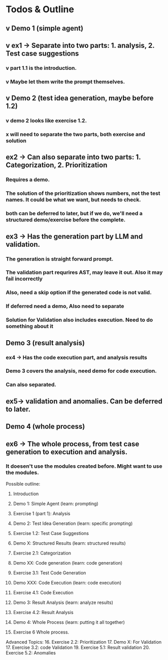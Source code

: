 # Todos & Outline

## v Demo 1 (simple agent)
## v ex1 -> Separate into two parts: 1. analysis, 2. Test case suggestions
### v part 1.1 is the introduction.
### v Maybe let them write the prompt themselves.
## v Demo 2 (test idea generation, maybe before 1.2)
### v demo 2 looks like exercise 1.2.
### x will need to separate the two parts, both exercise and solution

## ex2 -> Can also separate into two parts: 1. Categorization, 2. Prioritization
### Requires a demo.
### The solution of the prioritization shows numbers, not the test names. It could be what we want, but needs to check.
### both can be deferred to later, but if we do, we'll need a structured demo/exercise before the complete.

## ex3 -> Has the generation part by LLM and validation.
### The generation is straight forward prompt.
### The validation part requrires AST, may leave it out. Also it may fail incorrectly
### Also, need a skip option if the generated code is not valid.
### If deferred need a demo, Also need to separate 
### Solution for Validation also includes execution.  Need to do something about it

## Demo 3 (result analysis)
### ex4 -> Has the code execution part, and analysis results
### Demo 3 covers the analysis, need demo for code execution.
### Can also separated.

## ex5-> validation and anomalies. Can be deferred to later.

## Demo 4 (whole process)
## ex6 -> The whole process, from test case generation to execution and analysis.
### It doesen't use the modules created before. Might want to use the modules.

Possible outline:
1. Introduction
2. Demo 1: Simple Agent (learn: prompting)
3. Exercise 1 (part 1): Analysis
4. Demo 2: Test Idea Generation (learn: specific prompting)
5. Exercise 1.2: Test Case Suggestions

7. Demo X: Structured Results (learn: structured results)
7. Exercise 2.1: Categorization
8. Demo XX: Code generation (learn: code generation)
9. Exercise 3.1: Test Code Generation
10. Demo XXX: Code Execution (learn: code execution)
11. Exercise 4.1: Code Execution
12. Demo 3: Result Analysis (learn: analyze results)
13. Exercise 4.2: Result Analysis
14. Demo 4: Whole Process (learn: putting it all together)
15. Exercise 6 Whole process.

Advanced Topics:
16. Exercise 2.2: Prioritization
17. Demo X: For Validation
17. Exercise 3.2: code Validation
19. Exercise 5.1: Result validation
20. Exercise 5.2: Anomalies